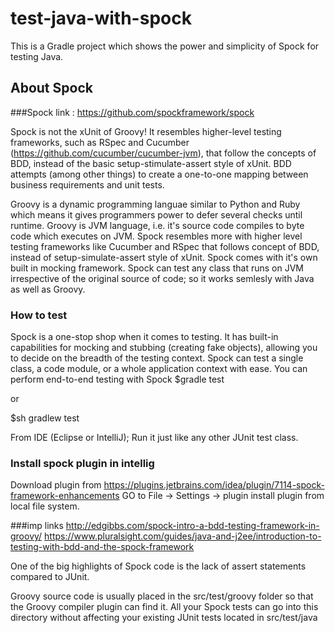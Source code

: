 # test-java-with-spock
This is a Gradle project which shows the power and simplicity of Spock for testing Java.

## About Spock
###Spock link : https://github.com/spockframework/spock

Spock is not the xUnit of Groovy! It resembles higher-level testing frameworks,
such as RSpec and Cucumber (https://github.com/cucumber/cucumber-jvm), that
follow the concepts of BDD, instead of the basic setup-stimulate-assert style of xUnit.
BDD attempts (among other things) to create a one-to-one mapping between business
requirements and unit tests.

Groovy is a dynamic programming languae similar to Python and Ruby which means it gives programmers power to defer several checks until runtime. Groovy is JVM language, i.e. it's source code compiles to byte code which executes on JVM. Spock resembles more with higher level testing frameworks like Cucumber and RSpec that follows concept of BDD, instead of setup-simulate-assert style of xUnit. Spock comes with it's own built in mocking framework.
Spock can test any class that runs on JVM irrespective of the original source of code; so it works semlesly with Java as well as Groovy.

### How to test
Spock is a one-stop shop when it comes to testing. It has built-in capabilities for mocking
and stubbing (creating fake objects), allowing you to decide on the breadth of the
testing context. Spock can test a single class, a code module, or a whole application
context with ease. You can perform end-to-end testing with Spock
$gradle test

or

$sh gradlew test

From IDE (Eclipse or IntelliJ); Run it just like any other JUnit test class.

### Install spock plugin in intellig
Download plugin from https://plugins.jetbrains.com/idea/plugin/7114-spock-framework-enhancements
GO to File -> Settings -> plugin
install plugin from local file system.

###imp links
http://edgibbs.com/spock-intro-a-bdd-testing-framework-in-groovy/
https://www.pluralsight.com/guides/java-and-j2ee/introduction-to-testing-with-bdd-and-the-spock-framework

One of the big highlights of Spock code is the lack of assert statements compared to
JUnit.

Groovy source code is usually placed in the src/test/groovy
folder so that the Groovy compiler plugin can find it. All your Spock tests can go into
this directory without affecting your existing JUnit tests located in src/test/java
